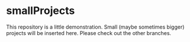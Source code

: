 # smallProjects
This repository is a little demonstration.
Small (maybe sometimes bigger) projects will be inserted here.
Please check out the other branches.
